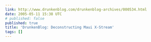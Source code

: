 ```yaml
---
link: http://www.drunkenblog.com/drunkenblog-archives/000534.html
date: 2005-05-11 15:38 UTC
# published: false
published: true
title: 'DrunkenBlog: Deconstructing Maui X-Stream'
tags: []
---
```



